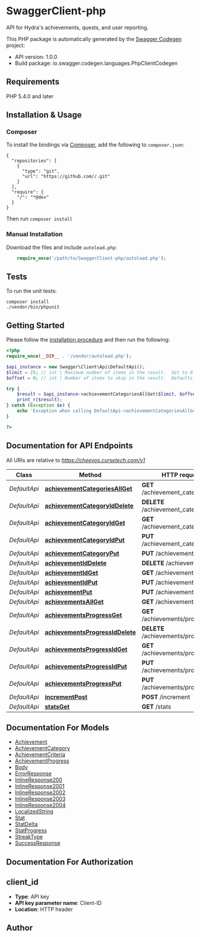 # SwaggerClient-php
API for Hydra's achievements, quests, and user reporting.

This PHP package is automatically generated by the [Swagger Codegen](https://github.com/swagger-api/swagger-codegen) project:

- API version: 1.0.0
- Build package: io.swagger.codegen.languages.PhpClientCodegen

## Requirements

PHP 5.4.0 and later

## Installation & Usage
### Composer

To install the bindings via [Composer](http://getcomposer.org/), add the following to `composer.json`:

```
{
  "repositories": [
    {
      "type": "git",
      "url": "https://github.com//.git"
    }
  ],
  "require": {
    "/": "*@dev"
  }
}
```

Then run `composer install`

### Manual Installation

Download the files and include `autoload.php`:

```php
    require_once('/path/to/SwaggerClient-php/autoload.php');
```

## Tests

To run the unit tests:

```
composer install
./vendor/bin/phpunit
```

## Getting Started

Please follow the [installation procedure](#installation--usage) and then run the following:

```php
<?php
require_once(__DIR__ . '/vendor/autoload.php');

$api_instance = new Swagger\Client\Api\DefaultApi();
$limit = 25; // int | Maximum number of items in the result.  Set to 0 to retrieve all items (use this functionality at your own peril!).
$offset = 0; // int | Number of items to skip in the result.  Defaults to 0.

try {
    $result = $api_instance->achievementCategoriesAllGet($limit, $offset);
    print_r($result);
} catch (Exception $e) {
    echo 'Exception when calling DefaultApi->achievementCategoriesAllGet: ', $e->getMessage(), PHP_EOL;
}

?>
```

## Documentation for API Endpoints

All URIs are relative to *https://cheevos.cursetech.com/v1*

Class | Method | HTTP request | Description
------------ | ------------- | ------------- | -------------
*DefaultApi* | [**achievementCategoriesAllGet**](docs/Api/DefaultApi.md#achievementcategoriesallget) | **GET** /achievement_categories/all | 
*DefaultApi* | [**achievementCategoryIdDelete**](docs/Api/DefaultApi.md#achievementcategoryiddelete) | **DELETE** /achievement_category/{id} | 
*DefaultApi* | [**achievementCategoryIdGet**](docs/Api/DefaultApi.md#achievementcategoryidget) | **GET** /achievement_category/{id} | 
*DefaultApi* | [**achievementCategoryIdPut**](docs/Api/DefaultApi.md#achievementcategoryidput) | **PUT** /achievement_category/{id} | 
*DefaultApi* | [**achievementCategoryPut**](docs/Api/DefaultApi.md#achievementcategoryput) | **PUT** /achievement_category | 
*DefaultApi* | [**achievementIdDelete**](docs/Api/DefaultApi.md#achievementiddelete) | **DELETE** /achievement/{id} | 
*DefaultApi* | [**achievementIdGet**](docs/Api/DefaultApi.md#achievementidget) | **GET** /achievement/{id} | 
*DefaultApi* | [**achievementIdPut**](docs/Api/DefaultApi.md#achievementidput) | **PUT** /achievement/{id} | 
*DefaultApi* | [**achievementPut**](docs/Api/DefaultApi.md#achievementput) | **PUT** /achievement | 
*DefaultApi* | [**achievementsAllGet**](docs/Api/DefaultApi.md#achievementsallget) | **GET** /achievements/all | 
*DefaultApi* | [**achievementsProgressGet**](docs/Api/DefaultApi.md#achievementsprogressget) | **GET** /achievements/progress | 
*DefaultApi* | [**achievementsProgressIdDelete**](docs/Api/DefaultApi.md#achievementsprogressiddelete) | **DELETE** /achievements/progress/{id} | 
*DefaultApi* | [**achievementsProgressIdGet**](docs/Api/DefaultApi.md#achievementsprogressidget) | **GET** /achievements/progress/{id} | 
*DefaultApi* | [**achievementsProgressIdPut**](docs/Api/DefaultApi.md#achievementsprogressidput) | **PUT** /achievements/progress/{id} | 
*DefaultApi* | [**achievementsProgressPut**](docs/Api/DefaultApi.md#achievementsprogressput) | **PUT** /achievements/progress | 
*DefaultApi* | [**incrementPost**](docs/Api/DefaultApi.md#incrementpost) | **POST** /increment | 
*DefaultApi* | [**statsGet**](docs/Api/DefaultApi.md#statsget) | **GET** /stats | 


## Documentation For Models

 - [Achievement](docs/Model/Achievement.md)
 - [AchievementCategory](docs/Model/AchievementCategory.md)
 - [AchievementCriteria](docs/Model/AchievementCriteria.md)
 - [AchievementProgress](docs/Model/AchievementProgress.md)
 - [Body](docs/Model/Body.md)
 - [ErrorResponse](docs/Model/ErrorResponse.md)
 - [InlineResponse200](docs/Model/InlineResponse200.md)
 - [InlineResponse2001](docs/Model/InlineResponse2001.md)
 - [InlineResponse2002](docs/Model/InlineResponse2002.md)
 - [InlineResponse2003](docs/Model/InlineResponse2003.md)
 - [InlineResponse2004](docs/Model/InlineResponse2004.md)
 - [LocalizedString](docs/Model/LocalizedString.md)
 - [Stat](docs/Model/Stat.md)
 - [StatDelta](docs/Model/StatDelta.md)
 - [StatProgress](docs/Model/StatProgress.md)
 - [StreakType](docs/Model/StreakType.md)
 - [SuccessResponse](docs/Model/SuccessResponse.md)


## Documentation For Authorization


## client_id

- **Type**: API key
- **API key parameter name**: Client-ID
- **Location**: HTTP header


## Author




